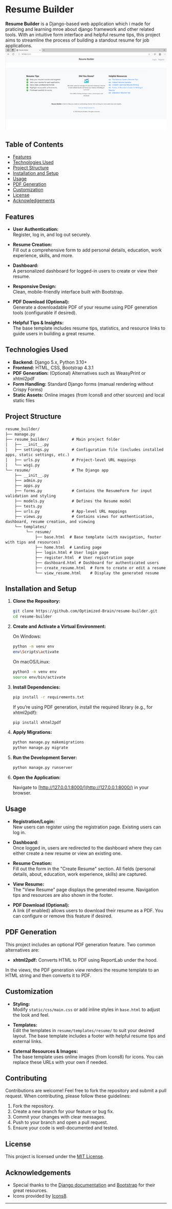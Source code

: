 

# Resume Builder

**Resume Builder** is a Django-based web application which i made for praticing and learning mroe about django framework and other related tools. With an intuitive form interface and helpful resume tips, this project aims to streamline the process of building a standout resume for job applications.
![Screenshot of Resume Builder](./Resume-Builder-SS.png)


## Table of Contents

- [Features](#features)
- [Technologies Used](#technologies-used)
- [Project Structure](#project-structure)
- [Installation and Setup](#installation-and-setup)
- [Usage](#usage)
- [PDF Generation](#pdf-generation)
- [Customization](#customization)
- [License](#license)
- [Acknowledgements](#acknowledgements)

## Features

- **User Authentication:**  
  Register, log in, and log out securely.
  
- **Resume Creation:**  
  Fill out a comprehensive form to add personal details, education, work experience, skills, and more.

- **Dashboard:**  
  A personalized dashboard for logged-in users to create or view their resume.

- **Responsive Design:**  
  Clean, mobile-friendly interface built with Bootstrap.

- **PDF Download (Optional):**  
  Generate a downloadable PDF of your resume using PDF generation tools (configurable if desired).

- **Helpful Tips & Insights:**  
  The base template includes resume tips, statistics, and resource links to guide users in building a great resume.

## Technologies Used

- **Backend:** Django 5.x, Python 3.10+
- **Frontend:** HTML, CSS, Bootstrap 4.3.1
- **PDF Generation:** (Optional) Alternatives such as WeasyPrint or xhtml2pdf
- **Form Handling:** Standard Django forms (manual rendering without Crispy Forms)
- **Static Assets:** Online images (from Icons8 and other sources) and local static files

## Project Structure

```
resume_builder/
├── manage.py
├── resume_builder/          # Main project folder
│   ├── __init__.py
│   ├── settings.py          # Configuration file (includes installed apps, static settings, etc.)
│   ├── urls.py              # Project-level URL mappings
│   └── wsgi.py
└── resume/                  # The Django app
    ├── __init__.py
    ├── admin.py
    ├── apps.py
    ├── forms.py             # Contains the ResumeForm for input validation and styling
    ├── models.py            # Defines the Resume model
    ├── tests.py
    ├── urls.py              # App-level URL mappings
    ├── views.py             # Contains views for authentication, dashboard, resume creation, and viewing
    └── templates/
         └── resume/
             ├── base.html  # Base template (with navigation, footer with tips and resources)
             ├── home.html  # Landing page
             ├── login.html # User login page
             ├── register.html  # User registration page
             ├── dashboard.html # Dashboard for authenticated users
             ├── create_resume.html  # Form to create or edit a resume
             └── view_resume.html    # Display the generated resume
```

## Installation and Setup

1. **Clone the Repository:**

   ```bash
   git clone https://github.com/Optimized-Brain/resume-builder.git
   cd resume-builder
   ```

2. **Create and Activate a Virtual Environment:**

   On Windows:
   ```bash
   python -m venv env
   env\Scripts\activate
   ```
   On macOS/Linux:
   ```bash
   python3 -m venv env
   source env/bin/activate
   ```

3. **Install Dependencies:**

   ```bash
   pip install -r requirements.txt
   ```
   
   If you’re using PDF generation, install the required library (e.g., for xhtml2pdf):
   ```bash
   pip install xhtml2pdf
   ```

4. **Apply Migrations:**

   ```bash
   python manage.py makemigrations
   python manage.py migrate
   ```

5. **Run the Development Server:**

   ```bash
   python manage.py runserver
   ```

6. **Open the Application:**

   Navigate to [http://127.0.0.1:8000/](http://127.0.0.1:8000/) in your browser.

## Usage

- **Registration/Login:**  
  New users can register using the registration page. Existing users can log in.

- **Dashboard:**  
  Once logged in, users are redirected to the dashboard where they can either create a new resume or view an existing one.

- **Resume Creation:**  
  Fill out the form in the "Create Resume" section. All fields (personal details, about, education, work experience, skills) are captured.

- **View Resume:**  
  The "View Resume" page displays the generated resume. Navigation tips and resources are also shown in the footer.

- **PDF Download (Optional):**  
  A link (if enabled) allows users to download their resume as a PDF. You can configure or remove this feature if desired.

## PDF Generation

This project includes an optional PDF generation feature. Two common alternatives are:

- **xhtml2pdf:** Converts HTML to PDF using ReportLab under the hood.  
   
In the views, the PDF generation view renders the resume template to an HTML string and then converts it to PDF.

## Customization

- **Styling:**  
  Modify `static/css/main.css` or add inline styles in `base.html` to adjust the look and feel.

- **Templates:**  
  Edit the templates in `resume/templates/resume/` to suit your desired layout. The base template includes a footer with helpful resume tips and external links.

- **External Resources & Images:**  
  The base template uses online images (from Icons8) for icons. You can replace these URLs with your own if needed.

## Contributing

Contributions are welcome! Feel free to fork the repository and submit a pull request. When contributing, please follow these guidelines:

1. Fork the repository.
2. Create a new branch for your feature or bug fix.
3. Commit your changes with clear messages.
4. Push to your branch and open a pull request.
5. Ensure your code is well-documented and tested.

## License

This project is licensed under the [MIT License](LICENSE).

## Acknowledgements

- Special thanks to the [Django documentation](https://docs.djangoproject.com/) and [Bootstrap](https://getbootstrap.com/) for their great resources.
- Icons provided by [Icons8](https://icons8.com).

---

